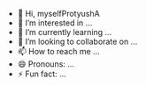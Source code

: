 - 👋 Hi, myselfProtyushA
- 👀 I’m interested in ...
- 🌱 I’m currently learning ...
- 💞️ I’m looking to collaborate on ...
- 📫 How to reach me ...
- 😄 Pronouns: ...
- ⚡ Fun fact: ...

<!---
meeeProtyushA/meeeProtyushA is a ✨ special ✨ repository because its `README.md` (this file) appears on your GitHub profile.
You can click the Preview link to take a look at your changes.
--->
